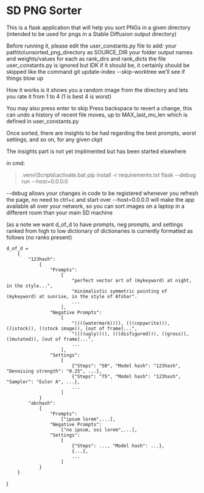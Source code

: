 # SD PNG Sorter

This is a flask application that will help you sort PNGs in a given directory (intended to be used for pngs in a Stable Diffusion output directory)

Before running it, please edit the user_constants.py file to add:
your path\to\unsorted_png_directory as SOURCE_DIR
your folder output names and weights/values for each as rank_dirs and rank_dicts
the file user_constants.py is ignored but IDK if it should be, it certainly should be skipped like the command
git update-index --skip-worktree <file>
we'll see if things blow up

How it works is it shows you a random image from the directory and lets you rate it from 1 to 4 (1 is best 4 is worst)

You may also press enter to skip
Press backspace to revert a change, this can undo a history of recent file moves, up to MAX_last_mv_len which is defined in user_constants.py

Once sorted, there are insights to be had regarding the best prompts, worst settings, and so on, for any given ckpt

The insights part is not yet implimented but has been started elsewhere

in cmd:
> .venv\Scripts\activate.bat
> pip install -r requirements.txt
> flask --debug run --host=0.0.0.0

--debug allows your changes in code to be registered whenever you refresh the page, no need to ctrl+c and start over
--host=0.0.0.0 will make the app available all over your network, so you can sort images on a laptop in a different room than your main SD machine


(as a note
we want d_of_d to have prompts, neg prompts, and settings ranked from high to low
dictionary of dictionaries is currently formatted as follows (no ranks present)
```
d_of_d =
	{
		"123hash":
			{
				"Prompts":
					[
						"perfect vector art of (mykeyword) at night, in the style...",
						"minimalistic symmetric painting of (mykeyword) at sunrise, in the style of Afshar".
						...
					],
				"Negative Prompts":
					[
						"((((watermark)))), (((copywrite))), ((istock)), ((stock image)), [out of frame]...",
						"((((ugly)))), (((disfigured))), ((gross)), ((mutated)), [out of frame]...",
						...
					],
				"Settings":
					[
						{"Steps": "50", "Model hash": "123hash", "Denoising strength": "0.25", ...},
						{"Steps": "75", "Model hash": "123hash", "Sampler": "Euler A", ...},
						...
					]
			}
		"abchash":
			{
				"Prompts":
					["ipsum lorem",...],
				"Negative Prompts":
					["no ipsum, oxi lorem",...],
				"Settings":
					[
						{"Steps": ..., "Model hash": ...},
						{...},
						...
					]
			}
	}
```
)